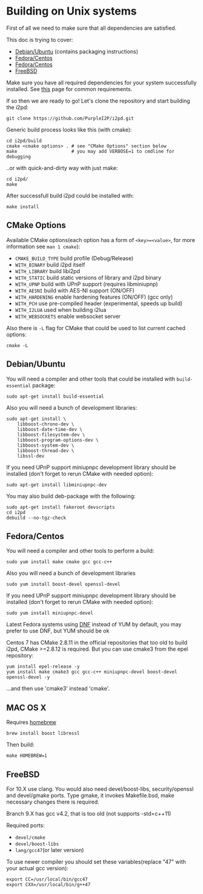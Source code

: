 Building on Unix systems
=============================

First of all we need to make sure that all dependencies are satisfied.

This doc is trying to cover:

* [Debian/Ubuntu](#debian-ubuntu) (contains packaging instructions)
* [Fedora/Centos](#fedora-centos)
* [Fedora/Centos](#mac-os-x)
* [FreeBSD](#freebsd)

Make sure you have all required dependencies for your system successfully installed.
See [this](requirements.md) page for common requirements.

If so then we are ready to go!
Let's clone the repository and start building the i2pd:

	git clone https://github.com/PurpleI2P/i2pd.git

Generic build process looks like this (with cmake):

	cd i2pd/build
	cmake <cmake options> . # see "CMake Options" section below
	make                    # you may add VERBOSE=1 to cmdline for debugging

..or with quick-and-dirty way with just make:

	cd i2pd/
	make

After successfull build i2pd could be installed with:

	make install

CMake Options
-------------

Available CMake options(each option has a form of `<key>=<value>`, for more information see `man 1 cmake`):

* `CMAKE_BUILD_TYPE` build profile (Debug/Release)
* `WITH_BINARY`      build i2pd itself
* `WITH_LIBRARY`     build libi2pd
* `WITH_STATIC`      build static versions of library and i2pd binary
* `WITH_UPNP`        build with UPnP support (requires libminiupnp)
* `WITH_AESNI`       build with AES-NI support (ON/OFF)
* `WITH_HARDENING`   enable hardening features (ON/OFF) (gcc only)
* `WITH_PCH`         use pre-compiled header (experimental, speeds up build)
* `WITH_I2LUA`       used when building i2lua
* `WITH_WEBSOCKETS`  enable websocket server


Also there is `-L` flag for CMake that could be used to list current cached options:

	cmake -L

Debian/Ubuntu
-------------

You will need a compiler and other tools that could be installed with `build-essential` package:

	sudo apt-get install build-essential

Also you will need a bunch of development libraries:

	sudo apt-get install \
	    libboost-chrono-dev \
	    libboost-date-time-dev \
	    libboost-filesystem-dev \
	    libboost-program-options-dev \
	    libboost-system-dev \
	    libboost-thread-dev \
	    libssl-dev

If you need UPnP support miniupnpc development library should be installed (don't forget to rerun CMake with needed option):

	sudo apt-get install libminiupnpc-dev

You may also build deb-package with the following:

	sudo apt-get install fakeroot devscripts
	cd i2pd
	debuild --no-tgz-check

Fedora/Centos
-------------

You will need a compiler and other tools to perform a build:

	sudo yum install make cmake gcc gcc-c++

Also you will need a bunch of development libraries

	sudo yum install boost-devel openssl-devel

If you need UPnP support miniupnpc development library should be installed (don't forget to rerun CMake with needed option):

	sudo yum install miniupnpc-devel

Latest Fedora systems using [DNF](https://en.wikipedia.org/wiki/DNF_(software)) instead of YUM by default, you may prefer to use DNF, but YUM should be ok

Centos 7 has CMake 2.8.11 in the official repositories that too old to build i2pd, CMake >=2.8.12 is required.
But you can use cmake3 from the epel repository:

	yum install epel-release -y
	yum install make cmake3 gcc gcc-c++ miniupnpc-devel boost-devel openssl-devel -y

...and then use 'cmake3' instead 'cmake'.

MAC OS X
--------

Requires [homebrew](http://brew.sh)

	brew install boost libressl

Then build:

	make HOMEBREW=1

FreeBSD
-------

For 10.X  use clang. You would also need devel/boost-libs, security/openssl and devel/gmake ports.
Type gmake, it invokes Makefile.bsd, make necessary changes there is required.

Branch 9.X has gcc v4.2, that is too old (not supports -std=c++11)

Required ports:

* `devel/cmake`
* `devel/boost-libs`
* `lang/gcc47`(or later version)

To use newer compiler you should set these variables(replace "47" with your actual gcc version):

	export CC=/usr/local/bin/gcc47
	export CXX=/usr/local/bin/g++47
